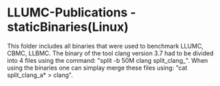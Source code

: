 # LLUMC-Publications - staticBinaries(Linux)
This folder includes all binaries that were used to benchmark LLUMC, CBMC, LLBMC. 
The binary of the tool clang version 3.7 had to be divided into 4 files using the command: "split -b 50M clang split_clang_".
When using the binaries one can simplay merge these files using: "cat split_clang_a* > clang".



 
